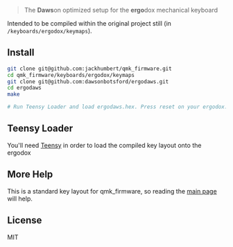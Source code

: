 > The **Daws**on optimized setup for the **ergo**dox mechanical keyboard  

Intended to be compiled within the original project still (in `/keyboards/ergodox/keymaps`).

## Install

```sh
git clone git@github.com:jackhumbert/qmk_firmware.git
cd qmk_firmware/keyboards/ergodox/keymaps
git clone git@github.com:dawsonbotsford/ergodaws.git
cd ergodaws
make

# Run Teensy Loader and load ergodaws.hex. Press reset on your ergodox.
```

## Teensy Loader

You'll need [Teensy](https://www.pjrc.com/teensy/loader.html) in order to load the compiled key layout onto the ergodox

## More Help

This is a standard key layout for qmk_firmware, so reading the [main page](https://github.com/jackhumbert/qmk_firmware) will help.

## License

MIT
